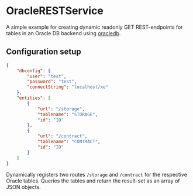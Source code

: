 # OracleRESTService

A simple example for creating dynamic readonly GET REST-endpoints for tables in an Oracle DB backend using [oracledb](https://www.npmjs.com/package/oracledb).

## Configuration setup

```json
{
    "dbconfig": {
        "user": "test",
        "password": "test",
        "connectString": "localhost/xe"
    },
    "entities": [
        {
            "url": "/storage",
            "tablename": "STORAGE",
            "id": "ID"
        },
        {
            "url": "/contract",
            "tablename": "CONTRACT",
            "id": "ID"
        }
    ]
}
```

Dynamically registers two routes `/storage` and `/contract` for the respective Oracle tables. Queries the tables and return the result-set as an array of JSON objects. 